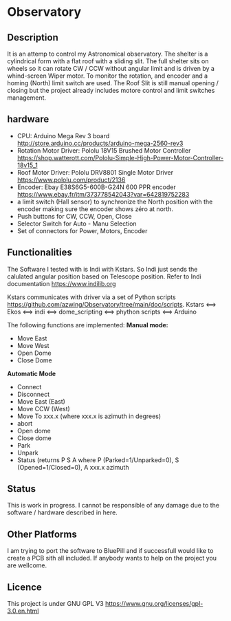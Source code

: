 # Observatory

## Description
It is an attemp to control my Astronomical observatory.
The shelter is a cylindrical form with a flat roof with a sliding slit.
The full shelter sits on wheels so it can rotate CW / CCW without angular limit and is driven by a whind-screen Wiper motor.
To monitor the rotation, and encoder and a homing (North) limit switch are used.
The Roof Slit is still manual opening / closing but the project already includes motore control and limit switches management.

## hardware
- CPU: Arduino Mega Rev 3 board http://store.arduino.cc/products/arduino-mega-2560-rev3
- Rotation Motor Driver: Pololu 18V15 Brushed Motor Controller https://shop.watterott.com/Pololu-Simple-High-Power-Motor-Controller-18v15_1
- Roof Motor Driver: Pololu DRV8801 Single Motor Driver https://www.pololu.com/product/2136
- Encoder:  Ebay E38S6G5-600B-G24N 600 PPR encoder https://www.ebay.fr/itm/373778542043?var=642819752283
- a limit switch (Hall sensor) to synchronize the North position with the encoder making sure the encoder shows zéro at north.
- Push buttons for CW, CCW, Open, Close
- Selector Switch for Auto - Manu Selection
- Set of connectors for Power, Motors, Encoder 

## Functionalities
The Software I tested with is Indi with Kstars.
So Indi just sends the calulated angular position based on Telescope position.
Refer to Indi documentation https://www.indilib.org

Kstars communicates with driver via a set of Python scripts https://github.com/azwing/Observatory/tree/main/doc/scripts.
Kstars <==> Ekos <==> indi <==> dome_scripting <==> phython scripts <==> Arduino

The following functions are implemented:
**Manual mode:**
- Move East
- Move West
- Open Dome
- Close Dome

**Automatic Mode**
- Connect
- Disconnect
- Move East (East)
- Move CCW (West)
- Move To xxx.x (where xxx.x is azimuth in degrees)
- abort
- Open dome
- Close dome
- Park
- Unpark
- Status (returns P S A where P (Parked=1/Unparked=0), S (Opened=1/Closed=0), A xxx.x azimuth

## Status
This is work in progress. I cannot be responsible of any damage due to the software / hardware described in here.

## Other Platforms
I am trying to port the software to BluePill and if successfull would like to create a PCB sith all included.
If anybody wants to help on the project you are wellcome.

## Licence
This project is under GNU GPL V3 https://www.gnu.org/licenses/gpl-3.0.en.html 

